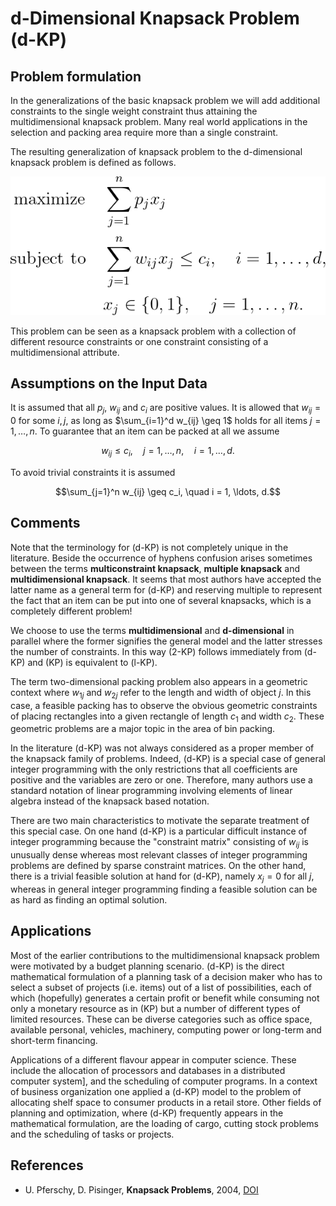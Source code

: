 # d-Dimensional Knapsack Problem (d-KP)


## Problem formulation

In the generalizations of the basic knapsack problem we will add additional constraints to the single weight constraint thus
attaining the multidimensional knapsack problem. Many real world applications
in the selection and packing area require more than a single constraint.

The resulting generalization of knapsack problem to the d-dimensional knapsack problem is defined as follows.

![Mathematical formulation](./problem.png)


This problem can be seen as a knapsack problem with a collection of different
resource constraints or one constraint consisting of a multidimensional attribute.


## Assumptions on the Input Data

It is assumed that all $p_j$, $w_{ij}$ and $c_i$ are positive values. It
is allowed that $w_{ij }= 0$ for some $i, j$, as long as $\sum_{i=1}^d w_{ij} \geq 1$ holds for all items
$j = 1,\ldots,n$. To guarantee that an item can be packed at all we assume
```math
w_{ij} \leq c_i, \quad j = 1,\ldots,n, \quad i = 1, \ldots, d.
```
To avoid trivial constraints it is assumed
```math
\sum_{j=1}^n w_{ij} \geq c_i, \quad i = 1, \ldots, d.
```


## Comments

Note that the terminology for (d-KP) is not completely unique in the literature.
Beside the occurrence of hyphens confusion arises sometimes between the terms
**multiconstraint knapsack**, **multiple knapsack** and **multidimensional knapsack**. It seems
that most authors have accepted the latter name as a general term for (d-KP) and
reserving multiple to represent the fact that an item can be put into one of several
knapsacks, which is a completely different problem!


We choose to use the terms **multidimensional** and **d-dimensional** in parallel where
the former signifies the general model and the latter stresses the number of constraints.
In this way (2-KP) follows immediately from (d-KP) and (KP) is equivalent to (l-KP).

The term two-dimensional packing problem also appears in a geometric context
where $w_{1j}$ and $w_{2j}$ refer to the length and width of object $j$. In this case, a feasible
packing has to observe the obvious geometric constraints of placing rectangles into
a given rectangle of length $c_1$ and width $c_2$. These geometric problems are a major
topic in the area of bin packing.

In the literature (d-KP) was not always considered as a proper member of the knapsack
family of problems. Indeed, (d-KP) is a special case of general integer programming
with the only restrictions that all coefficients are positive and the variables are zero
or one. Therefore, many authors use a standard notation of linear programming
involving elements of linear algebra instead of the knapsack based notation.

There are two main characteristics to motivate the separate treatment of this special
case. On one hand (d-KP) is a particular difficult instance of integer programming
because the "constraint matrix" consisting of $w_{ij}$ is unusually dense whereas most
relevant classes of integer programming problems are defined by sparse constraint
matrices. On the other hand, there is a trivial feasible solution at hand for (d-KP),
namely $x_j = 0$ for all $j$, whereas in general integer programming finding a feasible
solution can be as hard as finding an optimal solution.


## Applications

Most of the earlier contributions to the multidimensional knapsack problem were
motivated by a budget planning scenario. (d-KP) is the direct mathematical formulation of a planning
task of a decision maker who has to select a subset of projects (i.e. items) out of a
list of possibilities, each of which (hopefully) generates a certain profit or benefit
while consuming not only a monetary resource as in (KP) but a number of different
types of limited resources. These can be diverse categories such as office space,
available personal, vehicles, machinery, computing power or long-term and short-term financing.

Applications of a different flavour appear in computer science. These include the
allocation of processors and databases in a distributed computer system],
and the scheduling of computer programs. In a context of business organization one applied a (d-KP)
model to the problem of allocating shelf space to consumer products in a retail
store. Other fields of planning and optimization, where (d-KP) frequently appears
in the mathematical formulation, are the loading of cargo, cutting
stock problems and the scheduling of tasks or projects.


## References
+ U. Pferschy, D. Pisinger, **Knapsack Problems**, 2004, [DOI](https://doi.org/10.1007/978-3-540-24777-7)

